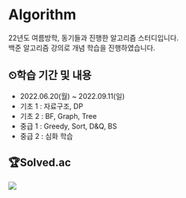 # Algorithm
22년도 여름방학, 동기들과 진행한 알고리즘 스터디입니다. <br>
백준 알고리즘 강의로 개념 학습을 진행하였습니다.

## ⏲학습 기간 및 내용
- 2022.06.20(월) ~ 2022.09.11(일)
- 기초 1 : 자료구조, DP
- 기초 2 : BF, Graph, Tree
- 중급 1 : Greedy, Sort, D&Q, BS
- 중급 2 : 심화 학습

## 🏆Solved.ac
<img src="http://mazassumnida.wtf/api/v2/generate_badge?boj=wat5421"/></a>
